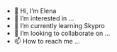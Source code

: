 - 👋 Hi, I’m Elena
- 👀 I’m interested in ...
- 🌱 I’m currently learning Skypro
- 💞️ I’m looking to collaborate on ...
- 📫 How to reach me ...

<!---
Elena-83/Elena-83 is a ✨ special ✨ repository because its `README.md` (this file) appears on your GitHub profile.
You can click the Preview link to take a look at your changes.
--->
